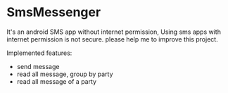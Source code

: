 # SmsMessenger
It's an android SMS app without internet permission, Using sms apps with internet permission is not secure. please help me to improve this project.

Implemented features:
* send message
* read all message, group by party
* read all message of a party